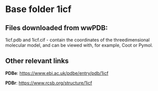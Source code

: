 # Base folder 1icf

## Files downloaded from wwPDB:

1icf.pdb and 1icf.cif - contain the coordinates of the threedimensional molecular model, and can be viewed with, for example, Coot or Pymol.



## Other relevant links 
**PDBe**:  https://www.ebi.ac.uk/pdbe/entry/pdb/1icf
 
**PDBr**: https://www.rcsb.org/structure/1icf 
